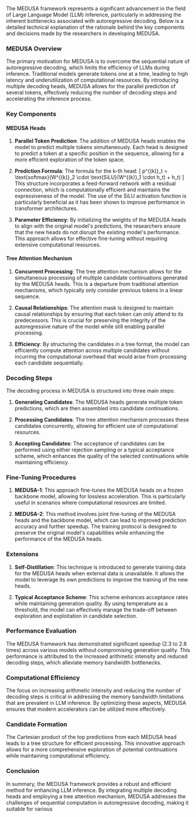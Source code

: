 The MEDUSA framework represents a significant advancement in the field of Large Language Model (LLM) inference, particularly in addressing the inherent bottlenecks associated with autoregressive decoding. Below is a detailed technical explanation of the rationale behind the key components and decisions made by the researchers in developing MEDUSA.

### MEDUSA Overview

The primary motivation for MEDUSA is to overcome the sequential nature of autoregressive decoding, which limits the efficiency of LLMs during inference. Traditional models generate tokens one at a time, leading to high latency and underutilization of computational resources. By introducing multiple decoding heads, MEDUSA allows for the parallel prediction of several tokens, effectively reducing the number of decoding steps and accelerating the inference process.

### Key Components

#### MEDUSA Heads

1. **Parallel Token Prediction**: The addition of MEDUSA heads enables the model to predict multiple tokens simultaneously. Each head is designed to predict a token at a specific position in the sequence, allowing for a more efficient exploration of the token space.

2. **Prediction Formula**: The formula for the k-th head:
   \[
   p^{(k)}_t = \text{softmax}(W^{(k)}_2 \cdot \text{SiLU}(W^{(k)}_1 \cdot h_t) + h_t)
   \]
   This structure incorporates a feed-forward network with a residual connection, which is computationally efficient and maintains the expressiveness of the model. The use of the SiLU activation function is particularly beneficial as it has been shown to improve performance in transformer architectures.

3. **Parameter Efficiency**: By initializing the weights of the MEDUSA heads to align with the original model's predictions, the researchers ensure that the new heads do not disrupt the existing model's performance. This approach allows for effective fine-tuning without requiring extensive computational resources.

#### Tree Attention Mechanism

1. **Concurrent Processing**: The tree attention mechanism allows for the simultaneous processing of multiple candidate continuations generated by the MEDUSA heads. This is a departure from traditional attention mechanisms, which typically only consider previous tokens in a linear sequence.

2. **Causal Relationships**: The attention mask is designed to maintain causal relationships by ensuring that each token can only attend to its predecessors. This is crucial for preserving the integrity of the autoregressive nature of the model while still enabling parallel processing.

3. **Efficiency**: By structuring the candidates in a tree format, the model can efficiently compute attention across multiple candidates without incurring the computational overhead that would arise from processing each candidate sequentially.

### Decoding Steps

The decoding process in MEDUSA is structured into three main steps:

1. **Generating Candidates**: The MEDUSA heads generate multiple token predictions, which are then assembled into candidate continuations.

2. **Processing Candidates**: The tree attention mechanism processes these candidates concurrently, allowing for efficient use of computational resources.

3. **Accepting Candidates**: The acceptance of candidates can be performed using either rejection sampling or a typical acceptance scheme, which enhances the quality of the selected continuations while maintaining efficiency.

### Fine-Tuning Procedures

1. **MEDUSA-1**: This approach fine-tunes the MEDUSA heads on a frozen backbone model, allowing for lossless acceleration. This is particularly useful in scenarios where computational resources are limited.

2. **MEDUSA-2**: This method involves joint fine-tuning of the MEDUSA heads and the backbone model, which can lead to improved prediction accuracy and further speedup. The training protocol is designed to preserve the original model's capabilities while enhancing the performance of the MEDUSA heads.

### Extensions

1. **Self-Distillation**: This technique is introduced to generate training data for the MEDUSA heads when external data is unavailable. It allows the model to leverage its own predictions to improve the training of the new heads.

2. **Typical Acceptance Scheme**: This scheme enhances acceptance rates while maintaining generation quality. By using temperature as a threshold, the model can effectively manage the trade-off between exploration and exploitation in candidate selection.

### Performance Evaluation

The MEDUSA framework has demonstrated significant speedup (2.3 to 2.8 times) across various models without compromising generation quality. This performance is attributed to the increased arithmetic intensity and reduced decoding steps, which alleviate memory bandwidth bottlenecks.

### Computational Efficiency

The focus on increasing arithmetic intensity and reducing the number of decoding steps is critical in addressing the memory bandwidth limitations that are prevalent in LLM inference. By optimizing these aspects, MEDUSA ensures that modern accelerators can be utilized more effectively.

### Candidate Formation

The Cartesian product of the top predictions from each MEDUSA head leads to a tree structure for efficient processing. This innovative approach allows for a more comprehensive exploration of potential continuations while maintaining computational efficiency.

### Conclusion

In summary, the MEDUSA framework provides a robust and efficient method for enhancing LLM inference. By integrating multiple decoding heads and employing a tree attention mechanism, MEDUSA addresses the challenges of sequential computation in autoregressive decoding, making it suitable for various